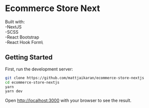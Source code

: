 # Ecommerce Store Next

Built with:\
-NextJS\
-SCSS\
-React Bootstrap\
-React Hook Form\


## Getting Started

First, run the development server:

```bash
git clone https://github.com/mattjaikaran/ecommerce-store-nextjs
cd ecommerce-store-nextjs
yarn
yarn dev
```

Open [http://localhost:3000](http://localhost:3000) with your browser to see the result.